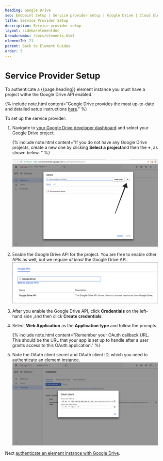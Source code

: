 ```yaml
---
heading: Google Drive
seo: Endpoint Setup | Service provider setup | Google Drive | Cloud Elements API Docs
title: Service Provider Setup
description: Service provider setup
layout: sidebarelementdoc
breadcrumbs: /docs/elements.html
elementId: 21
parent: Back to Element Guides
order: 5
---
```


# Service Provider Setup

To authenticate a {{page.heading}} element instance you must have a project withe the Google Drive API enabled.


{% include note.html content="Google Drive provides the most up-to-date and detailed setup instructions <a href=https://developers.google.com/drive/web/enable-sdk>here</a>." %}

To set up the service provider:

1. Navigate to <a href=https://console.developers.google.com/apis/dashboard>your Google Drive developer dashboard</a> and select your Google Drive project.

    {% include note.html content="If you do not have any Google Drive projects, create a new one by clicking <strong>Select a project</strong>and then the <strong>+</strong>, as shown below.  " %}

    ![Screenshot1](./img/GoogleDriveCreateProject.png)

1. Enable the Google Drive API for the project.  You are free to enable other APIs as well, but we require *at least* the Google Drive API.
![Screenshot2](./img/GoogleApi.png)
1. After you enable the Google Drive API, click **Credentials** on the left-hand side ,and then click **Create credentials**.
2. Select **Web Application** as the **Application type** and follow the prompts.

    {% include note.html content="Remember your OAuth callback URL.  This should be the URL that your app is set up to handle after a user grants access to this OAuth application." %}

1. Note the OAuth client secret and OAuth client ID, which you need to authenticate an element instance. ![Screenshot3](./img/GoogleClientSecret.png)

Next [authenticate an element instance with Google Drive](authenticate.html).
